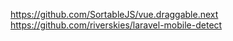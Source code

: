https://github.com/SortableJS/vue.draggable.next
https://github.com/riverskies/laravel-mobile-detect
